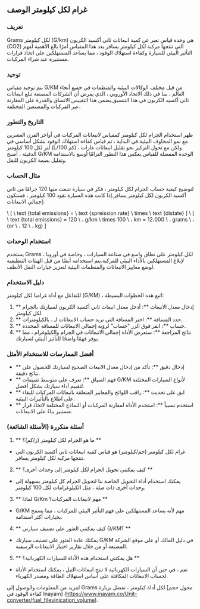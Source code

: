 ## غرام لكل كيلومتر الوصف

### تعريف
Grams لكل كيلومتر (G/km) هي وحدة قياس تعبر عن كمية انبعاثات ثاني أكسيد الكربون (CO2) التي تنتجها مركبة لكل كيلومتر يسافر.يعد هذا المقياس أمرًا بالغ الأهمية لفهم التأثير البيئي للسيارة وكفاءة استهلاك الوقود ، مما يساعد المستهلكين على اتخاذ قرارات مستنيرة عند شراء المركبات.

### توحيد
يتم توحيد مقياس G/KM من قبل مختلف الوكالات البيئية والمنظمات في جميع أنحاء العالم ، بما في ذلك الاتحاد الأوروبي ، الذي يفرض أن الشركات المصنعة تبلغ انبعاثات ثاني أكسيد الكربون في هذا التنسيق.يضمن هذا التقييس الاتساق والقدرة على المقارنة عبر المركبات والمصنعين المختلفة.

### التاريخ والتطور
ظهر استخدام الجرام لكل كيلومتر كمقياس لانبعاثات المركبات في أواخر القرن العشرين مع نمو المخاوف البيئية.في البداية ، تم قياس كفاءة استهلاك الوقود بشكل أساسي في لتر لكل 100 كيلومتر (L/100 كم) ، ولكن مع تحول التركيز نحو تقليل انبعاثات غازات الدفيئة ، أصبح G/KM الوحدة المفضلة للقياس.يعكس هذا التطور التزامًا أوسع بالاستدامة وتقليل بصمة الكربون للنقل.

### مثال الحساب
لتوضيح كيفية حساب الجرام لكل كيلومتر ، فكر في سيارة تنبعث منها 120 جرامًا من ثاني أكسيد الكربون لكل كيلومتر يسافر.إذا كانت هذه السيارة تقود 100 كيلومتر ، فستكون إجمالي الانبعاثات:

\ [
\ text {total emissions} = \ text {spreission rate} \ times \ text {distate}
\]
\ [
\ text {total emissions} = 120 \ ، g/km \ times 100 \ ، km = 12،000 \ ، grams \ ، (or \ ، 12 \ ، kg)
\]

### استخدام الوحدات
يستخدم Grams لكل كيلومتر على نطاق واسع في صناعة السيارات ، وخاصة في أوروبا ، لإبلاغ المستهلكين بالأداء البيئي للمركبة.يتم استخدامه أيضًا من قبل الهيئات التنظيمية لوضع معايير الانبعاثات والمنظمات البيئية لتعزيز خيارات النقل الأنظف.

### دليل الاستخدام
للتفاعل مع أداة غرامنا لكل كيلومتر (G/KM) ، اتبع هذه الخطوات البسيطة:

1. ** إدخال معدل الانبعاث **: أدخل معدل انبعاث ثاني أكسيد الكربون لسيارتك بالجرام لكل كيلومتر.
2. ** حدد المسافة **: اختر المسافة التي تريد حساب الانبعاثات لـ ، بالكيلومترات.
3. ** حساب **: انقر فوق الزر "حساب" لرؤية إجمالي الانبعاثات للمسافة المحددة.
4. ** نتائج المراجعة **: ستعرض الأداة إجمالي الانبعاثات في الجرام والكيلوغرام ، مما يوفر فهمًا واضحًا للتأثير البيئي لسيارتك.

### أفضل الممارسات للاستخدام الأمثل
- ** إدخال دقيق **: تأكد من إدخال معدل الانبعاث الصحيح لسيارتك للحصول على نتائج دقيقة.
- ** فهم السياق **: تعرف على متوسط ​​تقييمات G/KM لأنواع السيارات المختلفة لتقييم أداء سيارتك بشكل أفضل.
- ** ابق على تحديث **: راقب اللوائح والمعايير المتعلقة بانبعاثات المركبات للبقاء على اطلاع بالتأثيرات البيئية.
- ** استخدم نسبياً **: استخدم الأداة لمقارنة المركبات أو النماذج المختلفة لاتخاذ قرار مستنير بناءً على الانبعاثات.

### أسئلة متكررة (الأسئلة الشائعة)

1. ** ما هو الجرام لكل كيلومتر (ز/كم)؟ **
- غرام لكل كيلومتر (جم/كيلومتر) هو قياس كمية انبعاثات ثاني أكسيد الكربون التي تنتجها مركبة لكل كيلومتر يسافر.

2. ** كيف يمكنني تحويل الجرام لكل كيلومتر إلى وحدات أخرى؟ **
- يمكنك استخدام أداة التحويل الخاصة بنا لتحويل الجرام كل كيلومتر بسهولة إلى وحدات أخرى ذات صلة ، مثل الكيلوغرامات لكل 100 كيلومتر.

3. ** لماذا G/Km مهم لانبعاثات المركبات؟ **
- G/KM مهم لأنه يساعد المستهلكين على فهم التأثير البيئي للمركبات ، مما يسمح بخيارات أكثر استدامة.

4. ** كيف يمكنني العثور على تصنيف سيارتي G/KM؟ **
- يمكنك عادة العثور على تصنيف سيارتك G/KM في دليل المالك أو على موقع الشركة المصنعة أو من خلال تقارير اختبار الانبعاثات الرسمية.

5. ** هل يمكنني استخدام هذه الأداة للسيارات الكهربائية؟ **
- نعم ، في حين أن السيارات الكهربائية لا تنتج انبعاثات التيل ، يمكنك استخدام الأداة لحساب الانبعاثات المكافئة على أساس استهلاك الطاقة ومصدر الكهرباء.

لمزيد من المعلومات والوصول إلى Grams لكل أداة كيلومتر ، تفضل بزيارة [محول حجم كفاءة الوقود في Inayam] (https://www.inayam.co/Unit-converter/fuel_filevinication_volume).